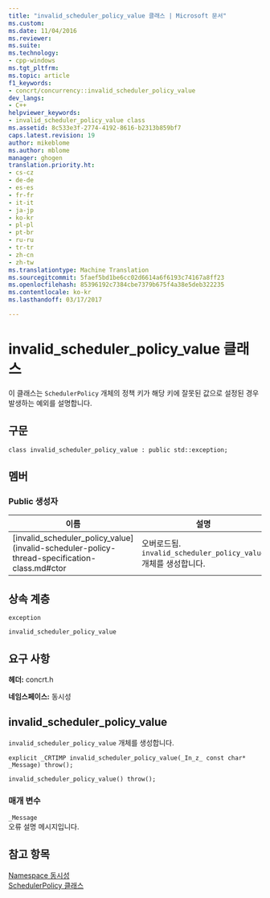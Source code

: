 ```yaml
---
title: "invalid_scheduler_policy_value 클래스 | Microsoft 문서"
ms.custom: 
ms.date: 11/04/2016
ms.reviewer: 
ms.suite: 
ms.technology:
- cpp-windows
ms.tgt_pltfrm: 
ms.topic: article
f1_keywords:
- concrt/concurrency::invalid_scheduler_policy_value
dev_langs:
- C++
helpviewer_keywords:
- invalid_scheduler_policy_value class
ms.assetid: 8c533e3f-2774-4192-8616-b2313b859bf7
caps.latest.revision: 19
author: mikeblome
ms.author: mblome
manager: ghogen
translation.priority.ht:
- cs-cz
- de-de
- es-es
- fr-fr
- it-it
- ja-jp
- ko-kr
- pl-pl
- pt-br
- ru-ru
- tr-tr
- zh-cn
- zh-tw
ms.translationtype: Machine Translation
ms.sourcegitcommit: 5faef5bd1be6cc02d6614a6f6193c74167a8ff23
ms.openlocfilehash: 85396192c7384cbe7379b675f4a38e5deb322235
ms.contentlocale: ko-kr
ms.lasthandoff: 03/17/2017

---
```

# <a name="invalidschedulerpolicyvalue-class"></a>invalid_scheduler_policy_value 클래스
이 클래스는 `SchedulerPolicy` 개체의 정책 키가 해당 키에 잘못된 값으로 설정된 경우 발생하는 예외를 설명합니다.  
  
## <a name="syntax"></a>구문  
  
```
class invalid_scheduler_policy_value : public std::exception;
```  
  
## <a name="members"></a>멤버  
  
### <a name="public-constructors"></a>Public 생성자  
  
|이름|설명|  
|----------|-----------------|  
|[invalid_scheduler_policy_value] (invalid-scheduler-policy-thread-specification-class.md#ctor|오버로드됨. `invalid_scheduler_policy_value` 개체를 생성합니다.|  
  
## <a name="inheritance-hierarchy"></a>상속 계층  
 `exception`  
  
 `invalid_scheduler_policy_value`  
  
## <a name="requirements"></a>요구 사항  
 **헤더:** concrt.h  
  
 **네임스페이스:** 동시성  
  
    
##  <a name="ctor"></a>invalid_scheduler_policy_value 

 `invalid_scheduler_policy_value` 개체를 생성합니다.  
  
```
explicit _CRTIMP invalid_scheduler_policy_value(_In_z_ const char* _Message) throw();

invalid_scheduler_policy_value() throw();
```  
  
### <a name="parameters"></a>매개 변수  
 `_Message`  
 오류 설명 메시지입니다.  
  

## <a name="see-also"></a>참고 항목  
 [Namespace 동시성](concurrency-namespace.md)   
 [SchedulerPolicy 클래스](schedulerpolicy-class.md)

